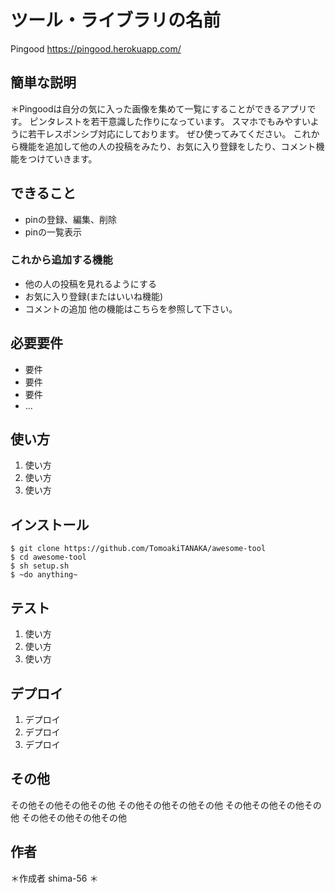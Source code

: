 # ツール・ライブラリの名前
Pingood 
https://pingood.herokuapp.com/
 
## 簡単な説明
 ＊Pingoodは自分の気に入った画像を集めて一覧にすることができるアプリです。
 ピンタレストを若干意識した作りになっています。
 スマホでもみやすいように若干レスポンシブ対応にしております。
 ぜひ使ってみてください。
 これから機能を追加して他の人の投稿をみたり、お気に入り登録をしたり、コメント機能をつけていきます。
 
## できること
 
- pinの登録、編集、削除
- pinの一覧表示
### これから追加する機能
-  他の人の投稿を見れるようにする
- お気に入り登録(またはいいね機能)
- コメントの追加
他の機能はこちらを参照して下さい。
 
## 必要要件
 
- 要件
- 要件
- 要件
- ...
 
## 使い方
 
1. 使い方
2. 使い方
3. 使い方
 
## インストール
 
```
$ git clone https://github.com/TomoakiTANAKA/awesome-tool
$ cd awesome-tool
$ sh setup.sh
$ ~do anything~
```
 
## テスト
 
1. 使い方
2. 使い方
3. 使い方
 
## デプロイ
 
1. デプロイ
2. デプロイ
3. デプロイ
 
## その他
 
その他その他その他その他
その他その他その他その他
その他その他その他その他
その他その他その他その他
 
## 作者
 
 ＊作成者 shima-56
 ＊ 
 